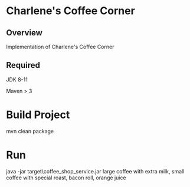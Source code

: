 # Charlene's Coffee Corner

## Overview
Implementation of Charlene's Coffee Corner

## Required
JDK 8-11

Maven  > 3

# Build Project

mvn clean package

# Run 
java -jar target\coffee_shop_service.jar large coffee with extra milk, small coffee with special roast, bacon roll, orange juice

